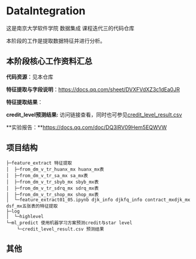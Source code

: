 # DataIntegration

这是南京大学软件学院 数据集成 课程迭代三的代码仓库

本阶段的工作是提取数据特征并进行分析。

## 本阶段核心工作资料汇总

**代码资源**：见本仓库

**特征提取与字段说明**：https://docs.qq.com/sheet/DVXFVdXZ3c1dEa0JR

**特征提取结果**：

**credit_level预测结果:** 访问链接查看，同时也可参见[credit_level_result.csv](./ml_predict/credit_level_result.csv)

**实验报告：**https://docs.qq.com/doc/DQ3lRV09Hem5EQWVW



## 项目结构

```
├─feature_extract 特征提取
│  ├─from_dm_v_tr_huanx_mx huanx_mx表
│  ├─from_dm_v_tr_sa_mx sa_mx表
│  ├─from_dm_v_tr_sbyb_mx sbyb_mx表
│  ├─from_dm_v_tr_sdrq_mx sdrq_mx表
│  ├─from_dm_v_tr_shop_mx shop_mx表
│  └─feature_extract01_05.ipynb djk_info djkfq_info contract_mxdjk_mx dsf_mx五张表的特征提取
├─log
│  └─highlevel
└─ml_predict 使用机器学习方案预测credit与star level
	└─credit_level_result.csv 预测结果
```

## 其他


